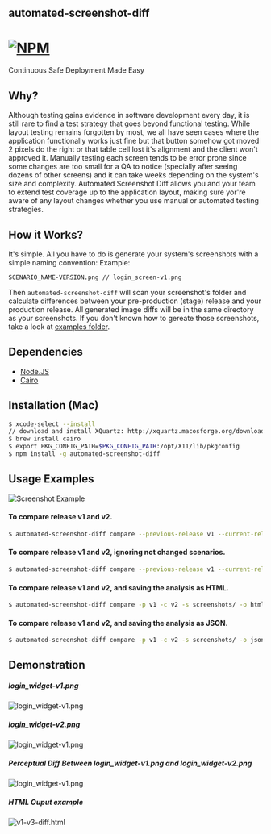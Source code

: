 ## automated-screenshot-diff
[![NPM](https://nodei.co/npm/automated-screenshot-diff.png)](https://nodei.co/npm/automated-screenshot-diff/)
=========================

Continuous Safe Deployment Made Easy

## Why?
Although testing gains evidence in software development every day, it is still rare to find a test strategy that goes beyond functional testing. While layout testing remains forgotten by most, we all have seen cases where the application functionally works just fine but that button somehow got moved 2 pixels do the right or that table cell lost it's alignment and the client won't approved it. Manually testing each screen tends to be error prone since some changes are too small for a QA to notice (specially after seeing dozens of other screens) and it can take weeks depending on the system's size and complexity. Automated Screenshot Diff allows you and your team to extend test coverage up to the application layout, making sure yor're aware of any layout changes whether you use manual or automated testing strategies.

## How it Works?
It's simple. All you have to do is generate your system's screenshots with a simple naming convention:
Example:
```
SCENARIO_NAME-VERSION.png // login_screen-v1.png
```
Then `automated-screenshot-diff` will scan your screenshot's folder 
and calculate differences between your pre-production (stage) release and your production release. All generated image diffs will be
in the same directory as your screenshots. If you don't known how to gereate those screenshots, take a look at [examples folder](https://github.com/igorescobar/automated-screenshot-diff/tree/master/examples).

## Dependencies
  * [Node.JS](http://nodejs.org/)
  * [Cairo](http://cairographics.org)

## Installation (Mac)
```bash
$ xcode-select --install
// download and install XQuartz: http://xquartz.macosforge.org/downloads/SL/XQuartz-2.7.5.dmg
$ brew install cairo
$ export PKG_CONFIG_PATH=$PKG_CONFIG_PATH:/opt/X11/lib/pkgconfig
$ npm install -g automated-screenshot-diff
```
## Usage Examples
![Screenshot Example](http://img580.imageshack.us/img580/5731/3bs.png)

#### To compare release v1 and v2.
```bash
$ automated-screenshot-diff compare --previous-release v1 --current-release v2 --source screenshots/
```
#### To compare release v1 and v2, ignoring not changed scenarios.
```bash
$ automated-screenshot-diff compare --previous-release v1 --current-release v2 --source screenshots/ --ignore-not-changed=true
```
#### To compare release v1 and v2, and saving the analysis as HTML.
```bash
$ automated-screenshot-diff compare -p v1 -c v2 -s screenshots/ -o html
```
#### To compare release v1 and v2, and saving the analysis as JSON.
```bash
$ automated-screenshot-diff compare -p v1 -c v2 -s screenshots/ -o json
```

## Demonstration
##### login_widget-v1.png
![login_widget-v1.png](http://img15.imageshack.us/img15/3887/bjwf.png)
##### login_widget-v2.png
![login_widget-v1.png](http://img823.imageshack.us/img823/3369/6ig7.png)
##### Perceptual Diff Between login_widget-v1.png and login_widget-v2.png
![login_widget-v1.png](http://img27.imageshack.us/img27/1710/7o7o.png)
##### HTML Ouput example
![v1-v3-diff.html](http://img90.imageshack.us/img90/782/ffp.png)
